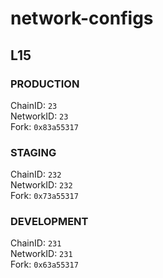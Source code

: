 # network-configs

## L15
### PRODUCTION
ChainID: `23`  
NetworkID: `23`  
Fork: `0x83a55317`

### STAGING
ChainID: `232`  
NetworkID: `232`  
Fork: `0x73a55317`

### DEVELOPMENT
ChainID: `231`  
NetworkID: `231`  
Fork: `0x63a55317`
